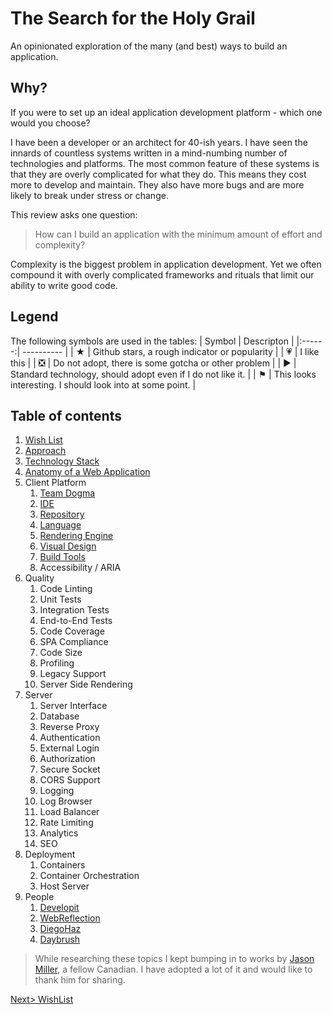 # The Search for the Holy Grail
An opinionated exploration of the many (and best) ways to build an application.

## Why?
If you were to set up an ideal application development platform - which one would you choose?

I have been a developer or an architect for 40-ish years. I have seen the innards of countless systems written in a mind-numbing number of technologies and platforms. The most common feature of these systems is that they are overly complicated for what they do. This means they cost more to develop and maintain. They also have more bugs and are more likely to break under stress or change.

This review asks one question: 

> How can I build an application with the minimum amount of effort and complexity?

Complexity is the biggest problem in application development. Yet we often compound it with overly complicated frameworks and rituals that limit our ability to write good code.

## Legend
The following symbols are used in the tables:
| Symbol | Descripton |
|:------:| ---------- |
| ★ | Github stars, a rough indicator or popularity |
| 💗 | I like this |
| ❎ | Do not adopt, there is some gotcha or other problem |
| ▶ | Standard technology, should adopt even if I do not like it. |
| ⚑ | This looks interesting. I should look into at some point. |

## Table of contents
1. [Wish List](WishList.md)
2. [Approach](Approach.md)
3. [Technology Stack](TechStack.md)
4. [Anatomy of a Web Application](Anatomy.md)
5. Client Platform
    1. [Team Dogma](./Platform/TeamDogma.md)
	2. [IDE](./Platform/IDE.md)
	3. [Repository](./Platform/Repository.md)
	4. [Language](./Platform/Language.md)
	5. [Rendering Engine](./Platform/Rendering.md)
	6. [Visual Design](./Platform/VisualDesign.md)
	7. [Build Tools](./Platform/Build.md)
	8. Accessibility / ARIA
6. Quality
	1. Code Linting
	2. Unit Tests
	3. Integration Tests
	5. End-to-End Tests
	4. Code Coverage
	6. SPA Compliance
	7. Code Size
	8. Profiling
	9. Legacy Support
	10. Server Side Rendering
7. Server
	1. Server Interface
	2. Database
	3. Reverse Proxy
	4. Authentication
	5. External Login
	6. Authorization
	7. Secure Socket
	8. CORS Support
	9. Logging
	10. Log Browser
	11. Load Balancer
	12. Rate Limiting
	13. Analytics
	14. SEO
8. Deployment
	1. Containers
	2. Container Orchestration
	3. Host Server
9. People
	1. [Developit](./People/DevelopIt.md)
	2. [WebReflection](./People/WebReflection.md)
	3. [DiegoHaz](./People/DiegoHaz.md)
	4. [Daybrush](./People/Daybrush.md)

> While researching these topics I kept bumping in to works by [Jason Miller](https://github.com/developit), a fellow Canadian. I have adopted a lot of it and would like to thank him for sharing.

[Next> WishList](WishList.md)
